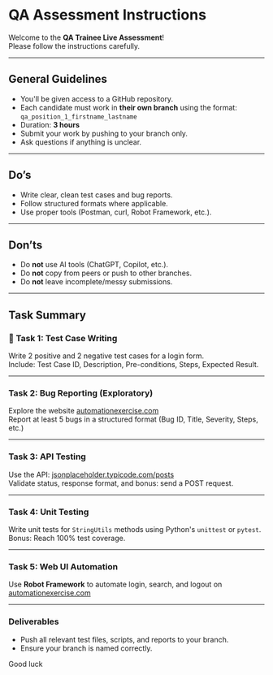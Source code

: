 # QA Assessment Instructions

Welcome to the **QA Trainee Live Assessment**!  
Please follow the instructions carefully.

---

##  General Guidelines

- You'll be given access to a GitHub repository.
- Each candidate must work in **their own branch** using the format:  
  `qa_position_1_firstname_lastname`
- Duration: **3 hours**
- Submit your work by pushing to your branch only.
- Ask questions if anything is unclear.

---

## Do’s

- Write clear, clean test cases and bug reports.
- Follow structured formats where applicable.
- Use proper tools (Postman, curl, Robot Framework, etc.).

---

## Don’ts

- Do **not** use AI tools (ChatGPT, Copilot, etc.).
- Do **not** copy from peers or push to other branches.
- Do **not** leave incomplete/messy submissions.

---

## Task Summary

### 🔹 Task 1: Test Case Writing
Write 2 positive and 2 negative test cases for a login form.  
Include: Test Case ID, Description, Pre-conditions, Steps, Expected Result.

---

### Task 2: Bug Reporting (Exploratory)
Explore the website [automationexercise.com](https://automationexercise.com/)  
Report at least 5 bugs in a structured format (Bug ID, Title, Severity, Steps, etc.)

---

### Task 3: API Testing
Use the API: [jsonplaceholder.typicode.com/posts](https://jsonplaceholder.typicode.com/posts)  
Validate status, response format, and bonus: send a POST request.

---

### Task 4: Unit Testing
Write unit tests for `StringUtils` methods using Python's `unittest` or `pytest`.  
Bonus: Reach 100% test coverage.

---

### Task 5: Web UI Automation
Use **Robot Framework** to automate login, search, and logout on  
[automationexercise.com](https://automationexercise.com/)

---

### Deliverables
- Push all relevant test files, scripts, and reports to your branch.
- Ensure your branch is named correctly.

Good luck 
